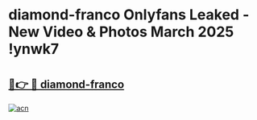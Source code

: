 # diamond-franco Onlyfans Leaked - New Video & Photos March 2025 !ynwk7

# <h2><a href="https://juv0ki.iuczelnia.edu.pl?title=diamond-franco&ref=ynwk7">🔗👉 🔴 diamond-franco</a></h2>

[![acn](https://github.com/user-attachments/assets/0f9c940e-d8b0-45ae-aac7-cd30a18b3e1c)](https://juv0ki.iuczelnia.edu.pl?title=diamond-franco&ref=ynwk7)

